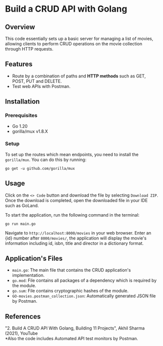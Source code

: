 # Build a CRUD API with Golang

## Overview
This code essentially sets up a basic server for managing a list of movies, allowing clients to perform CRUD operations on the movie collection through HTTP requests.

## Features

- Route by a combination of paths and **HTTP methods** such as GET, POST, PUT and DELETE.
- Test web APIs with Postman. 

## Installation

### Prerequisites

- Go 1.20
- gorilla/mux v1.8.X


### Setup
To set up the routes which mean endpoints, you need to install the `gorilla/mux`. You can do this by running:
```
go get -u github.com/gorilla/mux
```
## Usage
Click on the `<> Code` button and download the file by selecting `Download ZIP`. Once the download is completed, open the downloaded file in your IDE such as GoLand.

To start the application, run the following command in the terminal:

```
go run main.go
```

Navigate to `http://localhost:8000/movies` in your web browser. Enter an {id} number after `8000/movies/`, the application will display the movie's information including id, isbn, title and director in a dictionary format.

## Application's Files
- `main.go`: The main file that contains the CRUD application's implementation.
- `go.mod`: File contains all packages of a dependency which is required by the module.
- `go.sum`: File contains cryptographic hashes of the module.
- `GO-movies.postman_collection.json`: Automatically generated JSON file by Postman.



## References
"2. Build A CRUD API With Golang, Building 11 Projects", Akhil Sharma (2021), YouTube\
 *Also the code includes Automated API test monitors by Postman.
